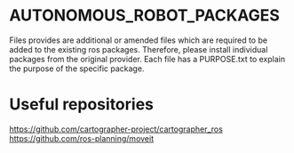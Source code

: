 # AUTONOMOUS_ROBOT_PACKAGES
Files provides are additional or amended files which are required to be added to the existing ros packages. 
Therefore, please install individual packages from the original provider. 
Each file has a PURPOSE.txt to explain the purpose of the specific package.

# Useful repositories
https://github.com/cartographer-project/cartographer_ros
https://github.com/ros-planning/moveit
